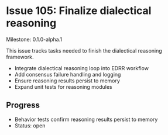 # Issue 105: Finalize dialectical reasoning
Milestone: 0.1.0-alpha.1

This issue tracks tasks needed to finish the dialectical reasoning framework.

- Integrate dialectical reasoning loop into EDRR workflow
- Add consensus failure handling and logging
- Ensure reasoning results persist to memory
- Expand unit tests for reasoning modules

## Progress

- Behavior tests confirm reasoning results persist to memory
- Status: open

